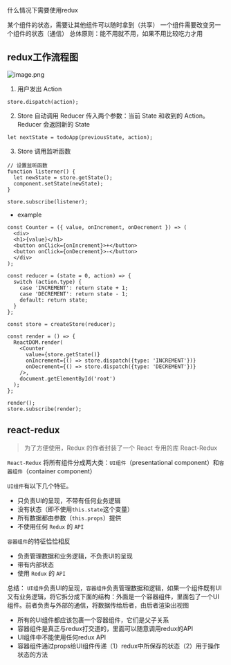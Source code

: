 什么情况下需要使用redux

某个组件的状态，需要让其他组件可以随时拿到（共享）
一个组件需要改变另一个组件的状态（通信）
总体原则：能不用就不用，如果不用比较吃力才用



## redux工作流程图
![image.png](https://p6-juejin.byteimg.com/tos-cn-i-k3u1fbpfcp/26b98b1864624057838f6b2259c72ba5~tplv-k3u1fbpfcp-watermark.image?)

1) 用户发出 Action
```
store.dispatch(action);
```
2) Store 自动调用 Reducer
传入两个参数：当前 State 和收到的 Action。 Reducer 会返回新的 State 
```
let nextState = todoApp(previousState, action);
```
3) Store 调用监听函数

```
// 设置监听函数
function listerner() {
  let newState = store.getState();
  component.setState(newState);   
}

store.subscribe(listener);
```


- example

```
const Counter = ({ value, onIncrement, onDecrement }) => (
  <div>
  <h1>{value}</h1>
  <button onClick={onIncrement}>+</button>
  <button onClick={onDecrement}>-</button>
  </div>
);

const reducer = (state = 0, action) => {
  switch (action.type) {
    case 'INCREMENT': return state + 1;
    case 'DECREMENT': return state - 1;
    default: return state;
  }
};

const store = createStore(reducer);

const render = () => {
  ReactDOM.render(
    <Counter
      value={store.getState()}
      onIncrement={() => store.dispatch({type: 'INCREMENT'})}
      onDecrement={() => store.dispatch({type: 'DECREMENT'})}
    />,
    document.getElementById('root')
  );
};

render();
store.subscribe(render);
```

## react-redux

> 为了方便使用，Redux 的作者封装了一个 React 专用的库 React-Redux

`React-Redux` 将所有组件分成两大类：`UI组件`（presentational component）和`容器组件`（container component）

`UI组件`有以下几个特征。
- 只负责UI的呈现，不带有任何业务逻辑
- 没有状态（即不使用`this.state`这个变量）
- 所有数据都由参数（`this.props`）提供
- 不使用任何 `Redux` 的 `API`

`容器组件`的特征恰恰相反
- 负责管理数据和业务逻辑，不负责UI的呈现
- 带有内部状态
- 使用 `Redux` 的 `API`

总结：
`UI组件`负责UI的呈现，`容器组件`负责管理数据和逻辑，如果一个组件既有UI又有业务逻辑，将它拆分成下面的结构：外面是一个容器组件，里面包了一个UI 组件。前者负责与外部的通信，将数据传给后者，由后者渲染出视图


- 所有的UI组件都应该包裹一个容器组件，它们是父子关系
- 容器组件是真正与redux打交道的，里面可以随意调用redux的API
- UI组件中不能使用任何redux API
- 容器组件通过props给UI组件传递（1）redux中所保存的状态（2）用于操作状态的方法